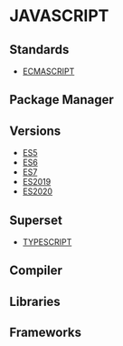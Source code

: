# JAVASCRIPT

## Standards
- [ECMASCRIPT]()

## Package Manager

## Versions
- [ES5]()
- [ES6]()
- [ES7]()
- [ES2019]()
- [ES2020]()

## Superset
- [TYPESCRIPT]()

## Compiler

## Libraries

## Frameworks

<!-- ## Resources -->
<!-- https://en.wikipedia.org/wiki/JavaScript -->
<!-- https://www.w3schools.com/js/ -->
<!-- https://www.codecademy.com/catalog/language/javascript -->
<!-- https://developer.mozilla.org/en-US/docs/Web/JavaScript -->
<!-- https://code.visualstudio.com/docs/languages/javascript -->
